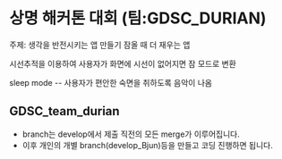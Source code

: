 # 상명 해커톤 대회 (팀:GDSC_DURIAN)

주제: 생각을 반전시키는 앱 만들기
잠올 때 더 재우는 앱

시선추적을 이용하여 사용자가 화면에 시선이 없어지면 잠 모드로 변환

sleep mode -- 사용자가 편안한 숙면을 취하도록 음악이 나옴

## GDSC_team_durian

* branch는 develop에서 제출 직전의 모든 merge가 이루어집니다.
* 이후 개인의 개별 branch(develop_Bjun)등을 만들고 코딩 진행하면 됩니다.

